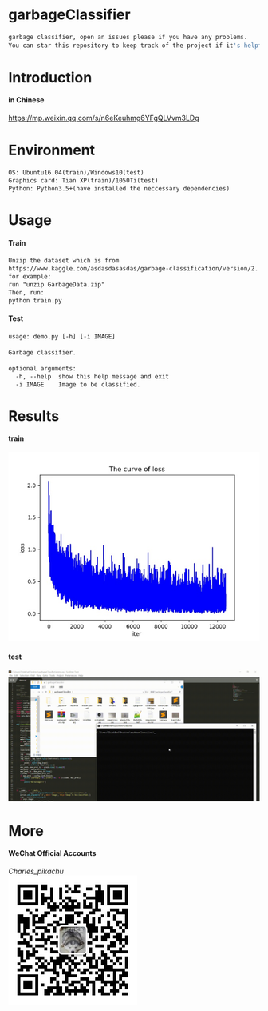# garbageClassifier
```sh
garbage classifier, open an issues please if you have any problems.
You can star this repository to keep track of the project if it's helpful for you, thank you for your support.
```

# Introduction
#### in Chinese
https://mp.weixin.qq.com/s/n6eKeuhmg6YFgQLVvm3LDg

# Environment
```
OS: Ubuntu16.04(train)/Windows10(test)
Graphics card: Tian XP(train)/1050Ti(test)
Python: Python3.5+(have installed the neccessary dependencies)
```

# Usage
#### Train
```
Unzip the dataset which is from https://www.kaggle.com/asdasdasasdas/garbage-classification/version/2.
for example:
run "unzip GarbageData.zip"
Then, run:
python train.py
```
#### Test
```
usage: demo.py [-h] [-i IMAGE]

Garbage classifier.

optional arguments:
  -h, --help  show this help message and exit
  -i IMAGE    Image to be classified.
```

# Results
#### train
![img](./docs/losscurve.jpg)
#### test
![giphy](./docs/running.gif)

# More
#### WeChat Official Accounts
*Charles_pikachu*  
![img](./docs/pikachu.jpg)